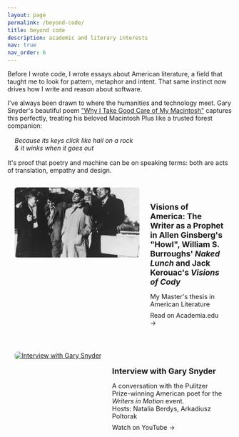 ```yaml
---
layout: page
permalink: /beyond-code/
title: beyond code
description: academic and literary interests
nav: true
nav_order: 6
---
```


<p>Before I wrote code, I wrote essays about American literature, a field that taught me to look for pattern, metaphor and intent. That same instinct now drives how I write and reason about software.</p>

<p>I've always been drawn to where the humanities and technology meet. Gary Snyder's beautiful poem <a href="http://ittimes.ucdavis.edu/v6n4jan98/snyder.html">"Why I Take Good Care of My Macintosh"</a> captures this perfectly, treating his beloved Macintosh Plus like a trusted forest companion:</p>

<blockquote style="font-style: italic; padding-left: 1rem; border-left: 3px solid var(--global-theme-color); margin: 1rem 0; color: var(--global-text-color-light);">
Because its keys click like hail on a rock<br>
& it winks when it goes out<br>
</blockquote>

<p>It's proof that poetry and machine can be on speaking terms: both are acts of translation, empathy and design.</p>

<div class="talks-container" style="display: grid; gap: 1.5rem;">
  <div class="talk-card" style="display: flex; gap: 1.5rem; padding: 1rem; border: 1px solid var(--global-divider-color); border-radius: 8px; background: var(--global-card-bg-color);">
    <a href="https://jagiellonian.academia.edu/NataliaBerdys" target="_blank" class="talk-image" style="flex-shrink: 0;">
      <img src="/assets/img/Beat_Generation_1.jpg" alt="Visions of America" style="width: 280px; height: 157px; object-fit: cover; border-radius: 6px;">
    </a>
    <div style="flex: 1; padding-top: 0.5rem;">
      <h3 style="font-size: 1.1rem; margin-bottom: 0.5rem; color: var(--global-text-color);">Visions of America: The Writer as a Prophet in Allen Ginsberg's "Howl", William S. Burroughs' <i>Naked Lunch</i> and Jack Kerouac's <i>Visions of Cody</i></h3>
      <p style="color: var(--global-text-color-light); font-size: 0.9rem; margin-bottom: 0.5rem;">My Master's thesis in American Literature</p>
      <div style="display: flex; gap: 1rem; flex-wrap: wrap;">
        <a href="https://jagiellonian.academia.edu/NataliaBerdys" target="_blank" style="color: var(--global-theme-color); text-decoration: none;">Read on Academia.edu →</a>
      </div>
    </div>
  </div>

  <div class="talk-card" style="display: flex; gap: 1.5rem; padding: 1rem; border: 1px solid var(--global-divider-color); border-radius: 8px; background: var(--global-card-bg-color);">
    <a href="https://www.youtube.com/watch?v=bBQl6LDKCXY" target="_blank" class="talk-image" style="flex-shrink: 0;">
      <img src="https://img.youtube.com/vi/bBQl6LDKCXY/maxresdefault.jpg" alt="Interview with Gary Snyder" style="width: 280px; height: 157px; object-fit: cover; border-radius: 6px;">
    </a>
    <div style="flex: 1; padding-top: 0.5rem;">
      <h3 style="font-size: 1.1rem; margin-bottom: 0.5rem; color: var(--global-text-color);">Interview with Gary Snyder</h3>
      <p style="color: var(--global-text-color-light); font-size: 0.9rem; margin-bottom: 0.5rem;">A conversation with the Pulitzer Prize-winning American poet for the <i>Writers in Motion</i> event.<br>
      Hosts: Natalia Berdys, Arkadiusz Poltorak</p>
      <a href="https://www.youtube.com/watch?v=bBQl6LDKCXY" target="_blank" style="color: var(--global-theme-color); text-decoration: none;">Watch on YouTube →</a>
    </div>
  </div>
</div>

<style>
  @media (max-width: 768px) {
    .talk-card {
      flex-direction: column !important;
    }
    
    .talk-image {
      width: 100% !important;
      max-width: 100% !important;
    }
    
    .talk-image img {
      width: 100% !important;
      max-width: 100% !important;
    }
  }
</style>

